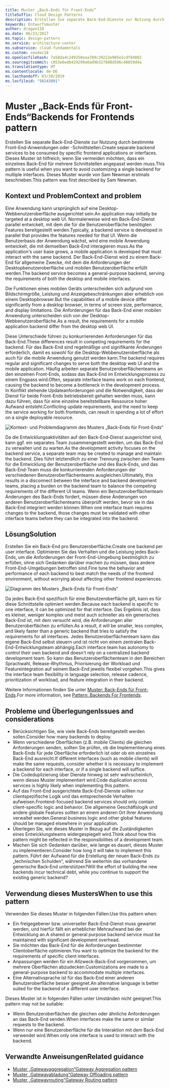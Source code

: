 ```yaml
---
title: Muster „Back-Ends für Front-Ends“
titleSuffix: Cloud Design Patterns
description: Erstellen Sie separate Back-End-Dienste zur Nutzung durch bestimmte Front-End-Anwendungen oder -Schnittstellen.
keywords: Entwurfsmuster
author: dragon119
ms.date: 06/23/2017
ms.topic: design-pattern
ms.service: architecture-center
ms.subservice: cloud-fundamentals
ms.custom: seodec18
ms.openlocfilehash: 7a58da4c249250eaa789c39222e965e1cdf84002
ms.sourcegitcommit: c053e6edb429299a0ad9b327888d596c48859d4a
ms.translationtype: HT
ms.contentlocale: de-DE
ms.lasthandoff: 03/20/2019
ms.locfileid: "58243891"
---
```

# <a name="backends-for-frontends-pattern"></a><span data-ttu-id="21dca-104">Muster „Back-Ends für Front-Ends“</span><span class="sxs-lookup"><span data-stu-id="21dca-104">Backends for Frontends pattern</span></span>

<span data-ttu-id="21dca-105">Erstellen Sie separate Back-End-Dienste zur Nutzung durch bestimmte Front-End-Anwendungen oder -Schnittstellen.</span><span class="sxs-lookup"><span data-stu-id="21dca-105">Create separate backend services to be consumed by specific frontend applications or interfaces.</span></span> <span data-ttu-id="21dca-106">Dieses Muster ist hilfreich, wenn Sie vermeiden möchten, dass ein einzelnes Back-End für mehrere Schnittstellen angepasst werden muss.</span><span class="sxs-lookup"><span data-stu-id="21dca-106">This pattern is useful when you want to avoid customizing a single backend for multiple interfaces.</span></span> <span data-ttu-id="21dca-107">Dieses Muster wurde von Sam Newman erstmals beschrieben.</span><span class="sxs-lookup"><span data-stu-id="21dca-107">This pattern was first described by Sam Newman.</span></span>

## <a name="context-and-problem"></a><span data-ttu-id="21dca-108">Kontext und Problem</span><span class="sxs-lookup"><span data-stu-id="21dca-108">Context and problem</span></span>

<span data-ttu-id="21dca-109">Eine Anwendung kann ursprünglich auf eine Desktop-Webbenutzeroberfläche ausgerichtet sein.</span><span class="sxs-lookup"><span data-stu-id="21dca-109">An application may initially be targeted at a desktop web UI.</span></span> <span data-ttu-id="21dca-110">Normalerweise wird ein Back-End-Dienst parallel entwickelt, mit dem die für die Benutzeroberfläche benötigten Features bereitgestellt werden.</span><span class="sxs-lookup"><span data-stu-id="21dca-110">Typically, a backend service is developed in parallel that provides the features needed for that UI.</span></span> <span data-ttu-id="21dca-111">Wenn die Benutzerbasis der Anwendung wächst, wird eine mobile Anwendung entwickelt, die mit demselben Back-End interagieren muss.</span><span class="sxs-lookup"><span data-stu-id="21dca-111">As the application's user base grows, a mobile application is developed that must interact with the same backend.</span></span> <span data-ttu-id="21dca-112">Der Back-End-Dienst wird zu einem Back-End für allgemeine Zwecke, mit dem die Anforderungen der Desktopbenutzeroberfläche und mobilen Benutzeroberfläche erfüllt werden.</span><span class="sxs-lookup"><span data-stu-id="21dca-112">The backend service becomes a general-purpose backend, serving the requirements of both the desktop and mobile interfaces.</span></span>

<span data-ttu-id="21dca-113">Die Funktionen eines mobilen Geräts unterscheiden sich aufgrund von Bildschirmgröße, Leistung und Anzeigebeschränkungen aber erheblich von einem Desktopbrowser.</span><span class="sxs-lookup"><span data-stu-id="21dca-113">But the capabilities of a mobile device differ significantly from a desktop browser, in terms of screen size, performance, and display limitations.</span></span> <span data-ttu-id="21dca-114">Die Anforderungen für das Back-End einer mobilen Anwendung unterscheiden sich von der Desktop-Webbenutzeroberfläche.</span><span class="sxs-lookup"><span data-stu-id="21dca-114">As a result, the requirements for a mobile application backend differ from the desktop web UI.</span></span>

<span data-ttu-id="21dca-115">Diese Unterschiede führen zu konkurrierenden Anforderungen für das Back-End.</span><span class="sxs-lookup"><span data-stu-id="21dca-115">These differences result in competing requirements for the backend.</span></span> <span data-ttu-id="21dca-116">Für das Back-End sind regelmäßige und signifikante Änderungen erforderlich, damit es sowohl für die Desktop-Webbenutzeroberfläche als auch für die mobile Anwendung genutzt werden kann.</span><span class="sxs-lookup"><span data-stu-id="21dca-116">The backend requires regular and significant changes to serve both the desktop web UI and the mobile application.</span></span> <span data-ttu-id="21dca-117">Häufig arbeiten separate Benutzeroberflächenteams an den einzelnen Front-Ends, sodass das Back-End im Entwicklungsprozess zu einem Engpass wird.</span><span class="sxs-lookup"><span data-stu-id="21dca-117">Often, separate interface teams work on each frontend, causing the backend to become a bottleneck in the development process.</span></span> <span data-ttu-id="21dca-118">In Konflikt stehende Updateanforderungen und die Notwendigkeit, dass der Dienst für beide Front-Ends betriebsbereit gehalten werden muss, kann dazu führen, dass für eine einzelne bereitstellbare Ressource hoher Aufwand entsteht.</span><span class="sxs-lookup"><span data-stu-id="21dca-118">Conflicting update requirements, and the need to keep the service working for both frontends, can result in spending a lot of effort on a single deployable resource.</span></span>

![Kontext- und Problemdiagramm des Musters „Back-Ends für Front-Ends“](./_images/backend-for-frontend.png)

<span data-ttu-id="21dca-120">Da die Entwicklungsaktivitäten auf den Back-End-Dienst ausgerichtet sind, kann ggf. ein separates Team zusammengestellt werden, um das Back-End zu verwalten und zu warten.</span><span class="sxs-lookup"><span data-stu-id="21dca-120">As the development activity focuses on the backend service, a separate team may be created to manage and maintain the backend.</span></span> <span data-ttu-id="21dca-121">Dies führt letztendlich zu einer Trennung zwischen den Teams für die Entwicklung der Benutzeroberfläche und des Back-Ends, und das Back-End-Team muss die konkurrierenden Anforderungen der verschiedenen Benutzeroberflächenteams ausgleichen.</span><span class="sxs-lookup"><span data-stu-id="21dca-121">Ultimately, this results in a disconnect between the interface and backend development teams, placing a burden on the backend team to balance the competing requirements of the different UI teams.</span></span> <span data-ttu-id="21dca-122">Wenn ein Benutzeroberflächenteam Änderungen des Back-Ends fordert, müssen diese Änderungen von anderen Benutzeroberflächenteams überprüft werden, bevor sie in das Back-End integriert werden können.</span><span class="sxs-lookup"><span data-stu-id="21dca-122">When one interface team requires changes to the backend, those changes must be validated with other interface teams before they can be integrated into the backend.</span></span>

## <a name="solution"></a><span data-ttu-id="21dca-123">Lösung</span><span class="sxs-lookup"><span data-stu-id="21dca-123">Solution</span></span>

<span data-ttu-id="21dca-124">Erstellen Sie ein Back-End pro Benutzeroberfläche.</span><span class="sxs-lookup"><span data-stu-id="21dca-124">Create one backend per user interface.</span></span> <span data-ttu-id="21dca-125">Optimieren Sie das Verhalten und die Leistung jedes Back-Ends, um die Anforderungen der Front-End-Umgebung bestmöglich zu erfüllen, ohne sich Gedanken darüber machen zu müssen, dass andere Front-End-Umgebungen betroffen sind.</span><span class="sxs-lookup"><span data-stu-id="21dca-125">Fine tune the behavior and performance of each backend to best match the needs of the frontend environment, without worrying about affecting other frontend experiences.</span></span>

![Diagramm des Musters „Back-Ends für Front-Ends“](./_images/backend-for-frontend-example.png)

<span data-ttu-id="21dca-127">Da jedes Back-End spezifisch für eine Benutzeroberfläche gilt, kann es für diese Schnittstelle optimiert werden.</span><span class="sxs-lookup"><span data-stu-id="21dca-127">Because each backend is specific to one interface, it can be optimized for that interface.</span></span> <span data-ttu-id="21dca-128">Das Ergebnis ist, dass es kleiner, weniger komplex und meist auch schneller als ein generisches Back-End ist, mit dem versucht wird, die Anforderungen aller Benutzeroberflächen zu erfüllen.</span><span class="sxs-lookup"><span data-stu-id="21dca-128">As a result, it will be smaller, less complex, and likely faster than a generic backend that tries to satisfy the requirements for all interfaces.</span></span> <span data-ttu-id="21dca-129">Jedes Benutzeroberflächenteam kann das eigene Back-End selbst steuern und ist nicht von einem zentralen Back-End-Entwicklungsteam abhängig.</span><span class="sxs-lookup"><span data-stu-id="21dca-129">Each interface team has autonomy to control their own backend and doesn't rely on a centralized backend development team.</span></span> <span data-ttu-id="21dca-130">So kann das Benutzeroberflächenteam in den Bereichen Sprachwahl, Release-Rhythmus, Priorisierung der Workload und Featureintegration auf seinem Back-End jeweils flexibel vorgehen.</span><span class="sxs-lookup"><span data-stu-id="21dca-130">This gives the interface team flexibility in language selection, release cadence, prioritization of workload, and feature integration in their backend.</span></span>

<span data-ttu-id="21dca-131">Weitere Informationen finden Sie unter [Muster: Back-Ends für Front-Ends](https://samnewman.io/patterns/architectural/bff/).</span><span class="sxs-lookup"><span data-stu-id="21dca-131">For more information, see [Pattern: Backends For Frontends](https://samnewman.io/patterns/architectural/bff/).</span></span>

## <a name="issues-and-considerations"></a><span data-ttu-id="21dca-132">Probleme und Überlegungen</span><span class="sxs-lookup"><span data-stu-id="21dca-132">Issues and considerations</span></span>

- <span data-ttu-id="21dca-133">Berücksichtigen Sie, wie viele Back-Ends bereitgestellt werden sollen.</span><span class="sxs-lookup"><span data-stu-id="21dca-133">Consider how many backends to deploy.</span></span>
- <span data-ttu-id="21dca-134">Wenn verschiedene Oberflächen (z.B. mobile Clients) die gleichen Anforderungen senden, sollten Sie prüfen, ob die Implementierung eines Back-Ends für jede Oberfläche erforderlich ist oder ob ein einzelnes Back-End ausreicht.</span><span class="sxs-lookup"><span data-stu-id="21dca-134">If different interfaces (such as mobile clients) will make the same requests, consider whether it is necessary to implement a backend for each interface, or if a single backend will suffice.</span></span>
- <span data-ttu-id="21dca-135">Die Codeduplizierung über Dienste hinweg ist sehr wahrscheinlich, wenn dieses Muster implementiert wird.</span><span class="sxs-lookup"><span data-stu-id="21dca-135">Code duplication across services is highly likely when implementing this pattern.</span></span>
- <span data-ttu-id="21dca-136">Auf das Front-End ausgerichtete Back-End-Dienste sollten nur clientspezifische Logik und das entsprechende Verhalten aufweisen.</span><span class="sxs-lookup"><span data-stu-id="21dca-136">Frontend-focused backend services should only contain client-specific logic and behavior.</span></span> <span data-ttu-id="21dca-137">Die allgemeine Geschäftslogik und andere globale Features sollten an einem anderen Ort Ihrer Anwendung verwaltet werden.</span><span class="sxs-lookup"><span data-stu-id="21dca-137">General business logic and other global features should be managed elsewhere in your application.</span></span>
- <span data-ttu-id="21dca-138">Überlegen Sie, wie dieses Muster in Bezug auf die Zuständigkeiten eines Entwicklungsteams widergespiegelt wird.</span><span class="sxs-lookup"><span data-stu-id="21dca-138">Think about how this pattern might be reflected in the responsibilities of a development team.</span></span>
- <span data-ttu-id="21dca-139">Machen Sie sich Gedanken darüber, wie lange es dauert, dieses Muster zu implementieren.</span><span class="sxs-lookup"><span data-stu-id="21dca-139">Consider how long it will take to implement this pattern.</span></span> <span data-ttu-id="21dca-140">Führt der Aufwand für die Erstellung der neuen Back-Ends zu „technischen Schulden“, während Sie weiterhin das vorhandene generische Back-End unterstützen?</span><span class="sxs-lookup"><span data-stu-id="21dca-140">Will the effort of building the new backends incur technical debt, while you continue to support the existing generic backend?</span></span>

## <a name="when-to-use-this-pattern"></a><span data-ttu-id="21dca-141">Verwendung dieses Musters</span><span class="sxs-lookup"><span data-stu-id="21dca-141">When to use this pattern</span></span>

<span data-ttu-id="21dca-142">Verwenden Sie dieses Muster in folgenden Fällen:</span><span class="sxs-lookup"><span data-stu-id="21dca-142">Use this pattern when:</span></span>

- <span data-ttu-id="21dca-143">Ein freigegebener bzw. universeller Back-End-Dienst muss gewartet werden, und hierfür fällt ein erheblicher Mehraufwand bei der Entwicklung an.</span><span class="sxs-lookup"><span data-stu-id="21dca-143">A shared or general purpose backend service must be maintained with significant development overhead.</span></span>
- <span data-ttu-id="21dca-144">Sie möchten das Back-End für die Anforderungen bestimmter Clientoberfläche optimieren.</span><span class="sxs-lookup"><span data-stu-id="21dca-144">You want to optimize the backend for the requirements of specific client interfaces.</span></span>
- <span data-ttu-id="21dca-145">Anpassungen werden für ein Allzweck-Back-End vorgenommen, um mehrere Oberflächen abzudecken.</span><span class="sxs-lookup"><span data-stu-id="21dca-145">Customizations are made to a general-purpose backend to accommodate multiple interfaces.</span></span>
- <span data-ttu-id="21dca-146">Eine Alternativsprache ist für das Back-End einer anderen Benutzeroberfläche besser geeignet.</span><span class="sxs-lookup"><span data-stu-id="21dca-146">An alternative language is better suited for the backend of a different user interface.</span></span>

<span data-ttu-id="21dca-147">Dieses Muster ist in folgenden Fällen unter Umständen nicht geeignet:</span><span class="sxs-lookup"><span data-stu-id="21dca-147">This pattern may not be suitable:</span></span>

- <span data-ttu-id="21dca-148">Wenn Benutzeroberflächen die gleichen oder ähnliche Anforderungen an das Back-End senden.</span><span class="sxs-lookup"><span data-stu-id="21dca-148">When interfaces make the same or similar requests to the backend.</span></span>
- <span data-ttu-id="21dca-149">Wenn nur eine Benutzeroberfläche für die Interaktion mit dem Back-End verwendet wird.</span><span class="sxs-lookup"><span data-stu-id="21dca-149">When only one interface is used to interact with the backend.</span></span>

## <a name="related-guidance"></a><span data-ttu-id="21dca-150">Verwandte Anweisungen</span><span class="sxs-lookup"><span data-stu-id="21dca-150">Related guidance</span></span>

- [<span data-ttu-id="21dca-151">Muster „Gatewayaggregation“</span><span class="sxs-lookup"><span data-stu-id="21dca-151">Gateway Aggregation pattern</span></span>](./gateway-aggregation.md)
- [<span data-ttu-id="21dca-152">Muster „Gatewayabladung“</span><span class="sxs-lookup"><span data-stu-id="21dca-152">Gateway Offloading pattern</span></span>](./gateway-offloading.md)
- [<span data-ttu-id="21dca-153">Muster „Gatewayrouting“</span><span class="sxs-lookup"><span data-stu-id="21dca-153">Gateway Routing pattern</span></span>](./gateway-routing.md)
